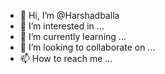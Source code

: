 - 👋 Hi, I’m @Harshadballa
- 👀 I’m interested in ...
- 🌱 I’m currently learning ...
- 💞️ I’m looking to collaborate on ...
- 📫 How to reach me ...

<!---
Harshadballa/Harshadballa is a ✨ special ✨ repository because its `README.md` (this file) appears on your GitHub profile.
You can click the Preview link to take a look at your changes.
--->
